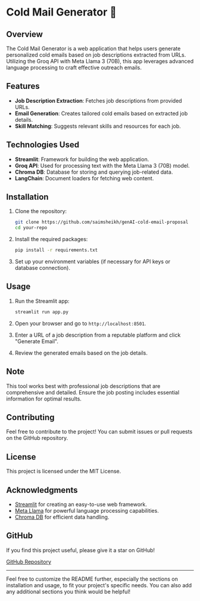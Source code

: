 

# Cold Mail Generator 📧

## Overview

The Cold Mail Generator is a web application that helps users generate personalized cold emails based on job descriptions extracted from URLs. Utilizing the Groq API with Meta Llama 3 (70B), this app leverages advanced language processing to craft effective outreach emails.

## Features

- **Job Description Extraction**: Fetches job descriptions from provided URLs.
- **Email Generation**: Creates tailored cold emails based on extracted job details.
- **Skill Matching**: Suggests relevant skills and resources for each job.

## Technologies Used

- **Streamlit**: Framework for building the web application.
- **Groq API**: Used for processing text with the Meta Llama 3 (70B) model.
- **Chroma DB**: Database for storing and querying job-related data.
- **LangChain**: Document loaders for fetching web content.

## Installation

1. Clone the repository:

   ```bash
   git clone https://github.com/saimsheikh/genAI-cold-email-proposal
   cd your-repo
   ```

2. Install the required packages:

   ```bash
   pip install -r requirements.txt
   ```

3. Set up your environment variables (if necessary for API keys or database connection).

## Usage

1. Run the Streamlit app:

   ```bash
   streamlit run app.py
   ```

2. Open your browser and go to `http://localhost:8501`.

3. Enter a URL of a job description from a reputable platform and click "Generate Email".

4. Review the generated emails based on the job details.

## Note

This tool works best with professional job descriptions that are comprehensive and detailed. Ensure the job posting includes essential information for optimal results.

## Contributing

Feel free to contribute to the project! You can submit issues or pull requests on the GitHub repository.

## License

This project is licensed under the MIT License.

## Acknowledgments

- [Streamlit](https://streamlit.io/) for creating an easy-to-use web framework.
- [Meta Llama](https://huggingface.co/models?search=Llama) for powerful language processing capabilities.
- [Chroma DB](https://chroma.com/) for efficient data handling.

## GitHub

If you find this project useful, please give it a star on GitHub!

[GitHub Repository](https://github.com/saimsheikh/genAI-cold-email-proposal)

---

Feel free to customize the README further, especially the sections on installation and usage, to fit your project's specific needs. You can also add any additional sections you think would be helpful!